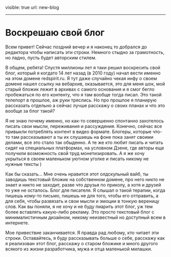 visible: true
url: new-blog

-----

# Воскрешаю свой блог

Всем привет! Сейчас поздний вечер и я наконец то добрался до редактора чтобы написать эти строки. Немного стыдно за грамотность, но ладно, пусть будет авторским стилем.

В общем, ребята! Спустя миллионы лет я таки решил воскресить свой блог, который я когдато 14 лет назад (в 2010 году) начал вести именно на этом домене redspirit.ru. Я тут даже случайно чекая инфу о своем домене нашел ссылку на вебархив, оказывается, это для меня шок, мой старый бложик лежит в архивах с самого основания и я смог бегло пробежаться по его контенту, что я там вообще тогда писал. Это такой телепорт в прошлое, аж руки тряслись. Но про прошлое я планирую рассказать отдельно а сейчас лучше расскажу о своих планах и что это вообще за блог такой?

Я не знаю почему именно, но как-то совершенно спонтанно захотелось писать свои мысли, переживания и рассуждения. Конечно, сейчас все привыкли потреблять контент в видео формате. Блогеры, которые что-то там рассказывают а ты их слушаешь на фоне пока занят своими делами, все это стало так обыденно. А те же кто любит писать и читать сидят на специальных платформах, на условном Дзене, где авторы еще получили возможность свой труд монетизировать. А я же хочу укрыться в своем маленьком уютном уголке и писать никому не нужные тексты )

Как бы сказать... Мне очень нравится этот олдскульный вайб, ты заводишь текстовый бложик на собственном домене, про него никто не знает и никто не заходит, разве что друзья по приколу, а хотя и друзей то уже не осталось. Блог для писателя. Я слышал о такой терапии, когда пишешь кому-то письмо, пишешь не для того, чтобы его отправить, а для себя, чтобы развязать и свои мысли и эмоции в тонкую вереницу слов. Как вы поняли, я не хочу и не буду пиарить этот блог, уж тем более вставлять какую-либо рекламу. Это просто текстовый блог с минималистичным дизайном, никому неизвестный но доступный всем в интернете.

Мое привествие заканчивается. Я правда рад любому, кто читает эти строки. Оставайтесь, я буду рассказывать больше о себе, расскажу как я реализован этот блог, расскажу о старом бложике и много другого всякого из жизни разработчика, мужа и отца маленькой милашки.
